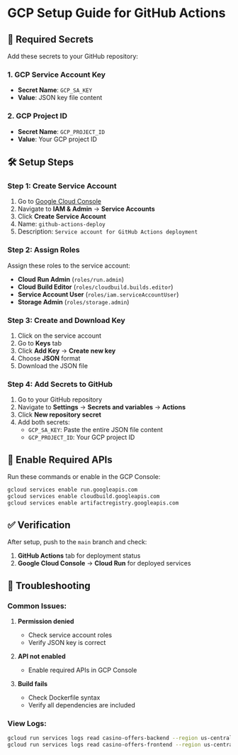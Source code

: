 # GCP Setup Guide for GitHub Actions

## 🔐 Required Secrets

Add these secrets to your GitHub repository:

### 1. GCP Service Account Key
- **Secret Name**: `GCP_SA_KEY`
- **Value**: JSON key file content

### 2. GCP Project ID
- **Secret Name**: `GCP_PROJECT_ID`
- **Value**: Your GCP project ID

## 🛠️ Setup Steps

### Step 1: Create Service Account

1. Go to [Google Cloud Console](https://console.cloud.google.com/)
2. Navigate to **IAM & Admin** → **Service Accounts**
3. Click **Create Service Account**
4. Name: `github-actions-deploy`
5. Description: `Service account for GitHub Actions deployment`

### Step 2: Assign Roles

Assign these roles to the service account:
- **Cloud Run Admin** (`roles/run.admin`)
- **Cloud Build Editor** (`roles/cloudbuild.builds.editor`)
- **Service Account User** (`roles/iam.serviceAccountUser`)
- **Storage Admin** (`roles/storage.admin`)

### Step 3: Create and Download Key

1. Click on the service account
2. Go to **Keys** tab
3. Click **Add Key** → **Create new key**
4. Choose **JSON** format
5. Download the JSON file

### Step 4: Add Secrets to GitHub

1. Go to your GitHub repository
2. Navigate to **Settings** → **Secrets and variables** → **Actions**
3. Click **New repository secret**
4. Add both secrets:
   - `GCP_SA_KEY`: Paste the entire JSON file content
   - `GCP_PROJECT_ID`: Your GCP project ID

## 🚀 Enable Required APIs

Run these commands or enable in the GCP Console:

```bash
gcloud services enable run.googleapis.com
gcloud services enable cloudbuild.googleapis.com
gcloud services enable artifactregistry.googleapis.com
```

## ✅ Verification

After setup, push to the `main` branch and check:
1. **GitHub Actions** tab for deployment status
2. **Google Cloud Console** → **Cloud Run** for deployed services

## 🔧 Troubleshooting

### Common Issues:

1. **Permission denied**
   - Check service account roles
   - Verify JSON key is correct

2. **API not enabled**
   - Enable required APIs in GCP Console

3. **Build fails**
   - Check Dockerfile syntax
   - Verify all dependencies are included

### View Logs:
```bash
gcloud run services logs read casino-offers-backend --region us-central1
gcloud run services logs read casino-offers-frontend --region us-central1
```
